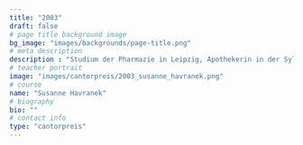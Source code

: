 ```yaml
---
title: "2003"
draft: false
# page title background image
bg_image: "images/backgrounds/page-title.png"
# meta description
description : "Studium der Pharmazie in Leipzig, Apothekerin in der Sylter Apotheke in Berlin"
# teacher portrait
image: "images/cantorpreis/2003_susanne_havranek.png"
# course
name: "Susanne Havranek"
# biography
bio: ""
# contact info
type: "cantorpreis"
---
```

